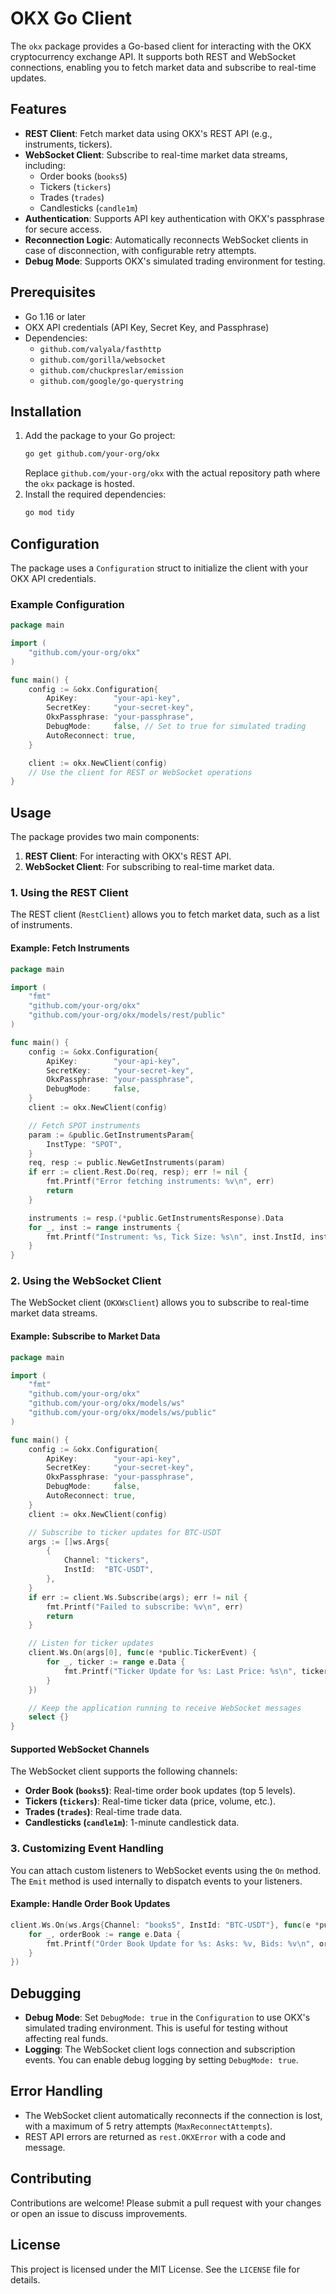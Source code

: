 # OKX Go Client

The `okx` package provides a Go-based client for interacting with the OKX cryptocurrency exchange API. It supports both REST and WebSocket connections, enabling you to fetch market data and subscribe to real-time updates.

## Features
- **REST Client**: Fetch market data using OKX's REST API (e.g., instruments, tickers).
- **WebSocket Client**: Subscribe to real-time market data streams, including:
  - Order books (`books5`)
  - Tickers (`tickers`)
  - Trades (`trades`)
  - Candlesticks (`candle1m`)
- **Authentication**: Supports API key authentication with OKX's passphrase for secure access.
- **Reconnection Logic**: Automatically reconnects WebSocket clients in case of disconnection, with configurable retry attempts.
- **Debug Mode**: Supports OKX's simulated trading environment for testing.

## Prerequisites
- Go 1.16 or later
- OKX API credentials (API Key, Secret Key, and Passphrase)
- Dependencies:
  - `github.com/valyala/fasthttp`
  - `github.com/gorilla/websocket`
  - `github.com/chuckpreslar/emission`
  - `github.com/google/go-querystring`

## Installation
1. Add the package to your Go project:
   ```bash
   go get github.com/your-org/okx
   ```
   Replace `github.com/your-org/okx` with the actual repository path where the `okx` package is hosted.
2. Install the required dependencies:
   ```bash
   go mod tidy
   ```

## Configuration
The package uses a `Configuration` struct to initialize the client with your OKX API credentials.

### Example Configuration

```go
package main

import (
    "github.com/your-org/okx"
)

func main() {
    config := &okx.Configuration{
        ApiKey:        "your-api-key",
        SecretKey:     "your-secret-key",
        OkxPassphrase: "your-passphrase",
        DebugMode:     false, // Set to true for simulated trading
        AutoReconnect: true,
    }

    client := okx.NewClient(config)
    // Use the client for REST or WebSocket operations
}
```

## Usage
The package provides two main components:
1. **REST Client**: For interacting with OKX's REST API.
2. **WebSocket Client**: For subscribing to real-time market data.

### 1. Using the REST Client
The REST client (`RestClient`) allows you to fetch market data, such as a list of instruments.

#### Example: Fetch Instruments

```go
package main

import (
    "fmt"
    "github.com/your-org/okx"
    "github.com/your-org/okx/models/rest/public"
)

func main() {
    config := &okx.Configuration{
        ApiKey:        "your-api-key",
        SecretKey:     "your-secret-key",
        OkxPassphrase: "your-passphrase",
        DebugMode:     false,
    }
    client := okx.NewClient(config)

    // Fetch SPOT instruments
    param := &public.GetInstrumentsParam{
        InstType: "SPOT",
    }
    req, resp := public.NewGetInstruments(param)
    if err := client.Rest.Do(req, resp); err != nil {
        fmt.Printf("Error fetching instruments: %v\n", err)
        return
    }

    instruments := resp.(*public.GetInstrumentsResponse).Data
    for _, inst := range instruments {
        fmt.Printf("Instrument: %s, Tick Size: %s\n", inst.InstId, inst.TickSz)
    }
}
```

### 2. Using the WebSocket Client
The WebSocket client (`OKXWsClient`) allows you to subscribe to real-time market data streams.

#### Example: Subscribe to Market Data

```go
package main

import (
    "fmt"
    "github.com/your-org/okx"
    "github.com/your-org/okx/models/ws"
    "github.com/your-org/okx/models/ws/public"
)

func main() {
    config := &okx.Configuration{
        ApiKey:        "your-api-key",
        SecretKey:     "your-secret-key",
        OkxPassphrase: "your-passphrase",
        DebugMode:     false,
        AutoReconnect: true,
    }
    client := okx.NewClient(config)

    // Subscribe to ticker updates for BTC-USDT
    args := []ws.Args{
        {
            Channel: "tickers",
            InstId:  "BTC-USDT",
        },
    }
    if err := client.Ws.Subscribe(args); err != nil {
        fmt.Printf("Failed to subscribe: %v\n", err)
        return
    }

    // Listen for ticker updates
    client.Ws.On(args[0], func(e *public.TickerEvent) {
        for _, ticker := range e.Data {
            fmt.Printf("Ticker Update for %s: Last Price: %s\n", ticker.InstId, ticker.Last)
        }
    })

    // Keep the application running to receive WebSocket messages
    select {}
}
```

#### Supported WebSocket Channels
The WebSocket client supports the following channels:
- **Order Book (`books5`)**: Real-time order book updates (top 5 levels).
- **Tickers (`tickers`)**: Real-time ticker data (price, volume, etc.).
- **Trades (`trades`)**: Real-time trade data.
- **Candlesticks (`candle1m`)**: 1-minute candlestick data.

### 3. Customizing Event Handling
You can attach custom listeners to WebSocket events using the `On` method. The `Emit` method is used internally to dispatch events to your listeners.

#### Example: Handle Order Book Updates

```go
client.Ws.On(ws.Args{Channel: "books5", InstId: "BTC-USDT"}, func(e *public.OrderBookEvent) {
    for _, orderBook := range e.Data {
        fmt.Printf("Order Book Update for %s: Asks: %v, Bids: %v\n", orderBook.InstId, orderBook.Asks, orderBook.Bids)
    }
})
```

## Debugging

- **Debug Mode**: Set `DebugMode: true` in the `Configuration` to use OKX's simulated trading environment. This is useful for testing without affecting real funds.
- **Logging**: The WebSocket client logs connection and subscription events. You can enable debug logging by setting `DebugMode: true`.

## Error Handling
- The WebSocket client automatically reconnects if the connection is lost, with a maximum of 5 retry attempts (`MaxReconnectAttempts`).
- REST API errors are returned as `rest.OKXError` with a code and message.

## Contributing
Contributions are welcome! Please submit a pull request with your changes or open an issue to discuss improvements.

## License
This project is licensed under the MIT License. See the `LICENSE` file for details.
